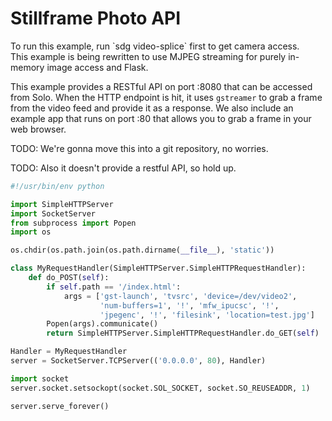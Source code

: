 # Stillframe Photo API

<aside class="note">
To run this example, run `sdg video-splice` first to get camera access.
</aside>

<aside class="alert">
This example is being rewritten to use MJPEG streaming for purely in-memory image access and Flask.
</aside>

This example provides a RESTful API on port :8080 that can be accessed from Solo. When the HTTP endpoint is hit, it uses `gstreamer` to grab a frame from the video feed and provide it as a response. We also include an example app that runs on port :80 that allows you to grab a frame in your web browser.

TODO: We're gonna move this into a git repository, no worries.

TODO: Also it doesn't provide a restful API, so hold up.

```py
#!/usr/bin/env python

import SimpleHTTPServer
import SocketServer
from subprocess import Popen
import os

os.chdir(os.path.join(os.path.dirname(__file__), 'static'))

class MyRequestHandler(SimpleHTTPServer.SimpleHTTPRequestHandler):
    def do_POST(self):
        if self.path == '/index.html':
            args = ['gst-launch', 'tvsrc', 'device=/dev/video2',
                    'num-buffers=1', '!', 'mfw_ipucsc', '!',
                    'jpegenc', '!', 'filesink', 'location=test.jpg']
        Popen(args).communicate()
        return SimpleHTTPServer.SimpleHTTPRequestHandler.do_GET(self)

Handler = MyRequestHandler
server = SocketServer.TCPServer(('0.0.0.0', 80), Handler)

import socket
server.socket.setsockopt(socket.SOL_SOCKET, socket.SO_REUSEADDR, 1)

server.serve_forever()
```
